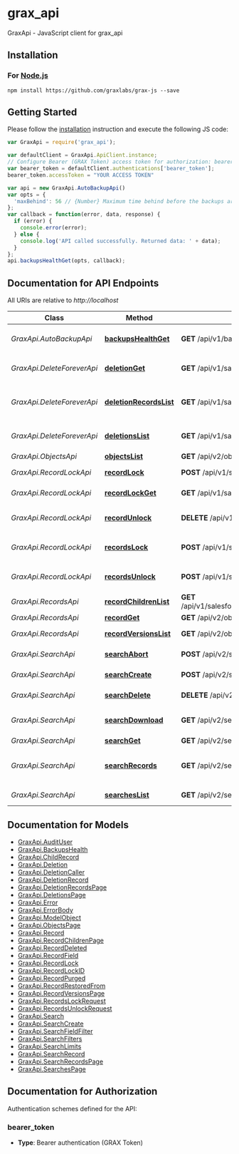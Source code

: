 # grax_api

GraxApi - JavaScript client for grax_api

## Installation

### For [Node.js](https://nodejs.org/)

```shell
npm install https://github.com/graxlabs/grax-js --save
```

## Getting Started

Please follow the [installation](#installation) instruction and execute the following JS code:

```javascript
var GraxApi = require('grax_api');

var defaultClient = GraxApi.ApiClient.instance;
// Configure Bearer (GRAX Token) access token for authorization: bearer_token
var bearer_token = defaultClient.authentications['bearer_token'];
bearer_token.accessToken = "YOUR ACCESS TOKEN"

var api = new GraxApi.AutoBackupApi()
var opts = {
  'maxBehind': 56 // {Number} Maximum time behind before the backups are considered unhealthy, in seconds.
};
var callback = function(error, data, response) {
  if (error) {
    console.error(error);
  } else {
    console.log('API called successfully. Returned data: ' + data);
  }
};
api.backupsHealthGet(opts, callback);

```

## Documentation for API Endpoints

All URIs are relative to *http://localhost*

Class | Method | HTTP request | Description
------------ | ------------- | ------------- | -------------
*GraxApi.AutoBackupApi* | [**backupsHealthGet**](docs/AutoBackupApi.md#backupsHealthGet) | **GET** /api/v1/backups/health | Get Auto Backup health
*GraxApi.DeleteForeverApi* | [**deletionGet**](docs/DeleteForeverApi.md#deletionGet) | **GET** /api/v1/salesforce/{orgID}/deletions/{id} | Get Delete Forever deletion
*GraxApi.DeleteForeverApi* | [**deletionRecordsList**](docs/DeleteForeverApi.md#deletionRecordsList) | **GET** /api/v1/salesforce/{orgID}/deletions/{id}/records | List Delete Forever deletion records
*GraxApi.DeleteForeverApi* | [**deletionsList**](docs/DeleteForeverApi.md#deletionsList) | **GET** /api/v1/salesforce/{orgID}/deletions | List Delete Forever deletions
*GraxApi.ObjectsApi* | [**objectsList**](docs/ObjectsApi.md#objectsList) | **GET** /api/v2/objects | List objects
*GraxApi.RecordLockApi* | [**recordLock**](docs/RecordLockApi.md#recordLock) | **POST** /api/v1/salesforce/{orgID}/objects/{object}/records/{id}/lock | Lock single record
*GraxApi.RecordLockApi* | [**recordLockGet**](docs/RecordLockApi.md#recordLockGet) | **GET** /api/v1/salesforce/{orgID}/objects/{object}/records/{id}/lock | Get record lock
*GraxApi.RecordLockApi* | [**recordUnlock**](docs/RecordLockApi.md#recordUnlock) | **DELETE** /api/v1/salesforce/{orgID}/objects/{object}/records/{id}/lock | Unlock single record
*GraxApi.RecordLockApi* | [**recordsLock**](docs/RecordLockApi.md#recordsLock) | **POST** /api/v1/salesforce/{orgID}/objects/{object}/lock | Lock multiple records
*GraxApi.RecordLockApi* | [**recordsUnlock**](docs/RecordLockApi.md#recordsUnlock) | **POST** /api/v1/salesforce/{orgID}/objects/{object}/unlock | Unlock multiple records
*GraxApi.RecordsApi* | [**recordChildrenList**](docs/RecordsApi.md#recordChildrenList) | **GET** /api/v1/salesforce/{orgID}/objects/{object}/records/{id}/versions/{mod}/children | List record children
*GraxApi.RecordsApi* | [**recordGet**](docs/RecordsApi.md#recordGet) | **GET** /api/v2/objects/{object}/records/{id} | Get record
*GraxApi.RecordsApi* | [**recordVersionsList**](docs/RecordsApi.md#recordVersionsList) | **GET** /api/v2/objects/{object}/records/{id}/versions | List record versions
*GraxApi.SearchApi* | [**searchAbort**](docs/SearchApi.md#searchAbort) | **POST** /api/v2/searches/{id}/abort | Abort search
*GraxApi.SearchApi* | [**searchCreate**](docs/SearchApi.md#searchCreate) | **POST** /api/v2/searches | Create search
*GraxApi.SearchApi* | [**searchDelete**](docs/SearchApi.md#searchDelete) | **DELETE** /api/v2/searches/{id} | Delete search
*GraxApi.SearchApi* | [**searchDownload**](docs/SearchApi.md#searchDownload) | **GET** /api/v2/searches/{id}/download | Download search results
*GraxApi.SearchApi* | [**searchGet**](docs/SearchApi.md#searchGet) | **GET** /api/v2/searches/{id} | Get search
*GraxApi.SearchApi* | [**searchRecords**](docs/SearchApi.md#searchRecords) | **GET** /api/v2/searches/{id}/records | Read search result records
*GraxApi.SearchApi* | [**searchesList**](docs/SearchApi.md#searchesList) | **GET** /api/v2/searches | List searches


## Documentation for Models

 - [GraxApi.AuditUser](docs/AuditUser.md)
 - [GraxApi.BackupsHealth](docs/BackupsHealth.md)
 - [GraxApi.ChildRecord](docs/ChildRecord.md)
 - [GraxApi.Deletion](docs/Deletion.md)
 - [GraxApi.DeletionCaller](docs/DeletionCaller.md)
 - [GraxApi.DeletionRecord](docs/DeletionRecord.md)
 - [GraxApi.DeletionRecordsPage](docs/DeletionRecordsPage.md)
 - [GraxApi.DeletionsPage](docs/DeletionsPage.md)
 - [GraxApi.Error](docs/Error.md)
 - [GraxApi.ErrorBody](docs/ErrorBody.md)
 - [GraxApi.ModelObject](docs/ModelObject.md)
 - [GraxApi.ObjectsPage](docs/ObjectsPage.md)
 - [GraxApi.Record](docs/Record.md)
 - [GraxApi.RecordChildrenPage](docs/RecordChildrenPage.md)
 - [GraxApi.RecordDeleted](docs/RecordDeleted.md)
 - [GraxApi.RecordField](docs/RecordField.md)
 - [GraxApi.RecordLock](docs/RecordLock.md)
 - [GraxApi.RecordLockID](docs/RecordLockID.md)
 - [GraxApi.RecordPurged](docs/RecordPurged.md)
 - [GraxApi.RecordRestoredFrom](docs/RecordRestoredFrom.md)
 - [GraxApi.RecordVersionsPage](docs/RecordVersionsPage.md)
 - [GraxApi.RecordsLockRequest](docs/RecordsLockRequest.md)
 - [GraxApi.RecordsUnlockRequest](docs/RecordsUnlockRequest.md)
 - [GraxApi.Search](docs/Search.md)
 - [GraxApi.SearchCreate](docs/SearchCreate.md)
 - [GraxApi.SearchFieldFilter](docs/SearchFieldFilter.md)
 - [GraxApi.SearchFilters](docs/SearchFilters.md)
 - [GraxApi.SearchLimits](docs/SearchLimits.md)
 - [GraxApi.SearchRecord](docs/SearchRecord.md)
 - [GraxApi.SearchRecordsPage](docs/SearchRecordsPage.md)
 - [GraxApi.SearchesPage](docs/SearchesPage.md)


## Documentation for Authorization


Authentication schemes defined for the API:
### bearer_token

- **Type**: Bearer authentication (GRAX Token)

